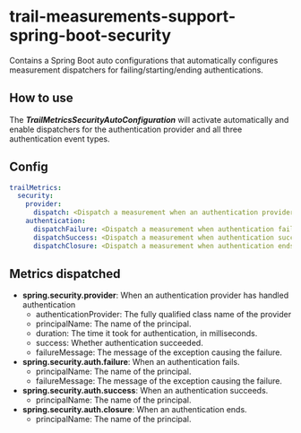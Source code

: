 # trail-measurements-support-spring-boot-security

Contains a Spring Boot auto configurations that automatically configures measurement dispatchers for failing/starting/ending authentications.

## How to use

The **_TrailMetricsSecurityAutoConfiguration_** will activate automatically and enable dispatchers for the authentication provider and all three authentication event types.

## Config

```yaml
trailMetrics:
  security:
    provider:
      dispatch: <Dispatch a measurement when an authentication provider has handled authentication, false by default>
    authentication:
      dispatchFailure: <Dispatch a measurement when authentication fails, false by default>
      dispatchSuccess: <Dispatch a measurement when authentication succeeds, false by default>
      dispatchClosure: <Dispatch a measurement when authentication ends, false by default>
```

## Metrics dispatched
- **spring.security.provider**: When an authentication provider has handled authentication
  - authenticationProvider: The fully qualified class name of the provider
  - principalName: The name of the principal.
  - duration: The time it took for authentication, in milliseconds.
  - success: Whether authentication succeeded.
  - failureMessage: The message of the exception causing the failure.
- **spring.security.auth.failure**: When an authentication fails.
  - principalName: The name of the principal.
  - failureMessage: The message of the exception causing the failure.
- **spring.security.auth.success**: When an authentication succeeds.
  - principalName: The name of the principal.
- **spring.security.auth.closure**: When an authentication ends.
  - principalName: The name of the principal.